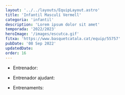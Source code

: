 ```yaml
---
layout: '../../layouts/EquipLayout.astro'
title: 'Infantil Masculí Vermell'
categoria: 'infantil'
description: 'Lorem ipsum dolor sit amet'
temporada: '2022/2023'
heroImage: '/images/escutca.gif'
fitxa: 'https://www.basquetcatala.cat/equip/55757'
pubDate: '08 Sep 2022'
updatedDate:
order: 16
---
```


- Entrenador:

- Entrenador ajudant:

- Entrenaments:
